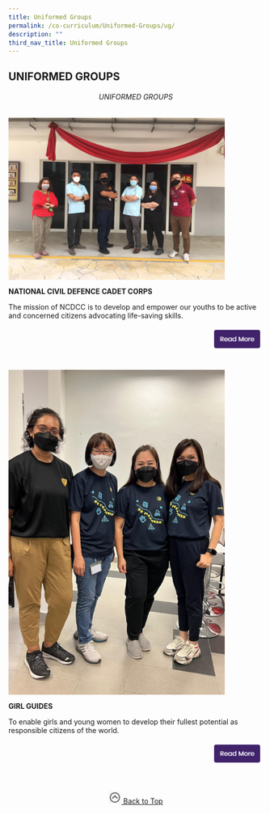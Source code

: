 ```yaml
---
title: Uniformed Groups
permalink: /co-curriculum/Uniformed-Groups/ug/
description: ""
third_nav_title: Uniformed Groups
---
```

## UNIFORMED GROUPS

###### <center> UNIFORMED GROUPS</center>

<img src="/images/ug1.jpg" align=left style="width:85%">
<br clear=left>

**NATIONAL CIVIL DEFENCE CADET CORPS**

The mission of NCDCC is to develop and empower our youths to be active and concerned citizens advocating life-saving skills.

<p><a href="https://www.ezhishi.net/CKPSebook2022/">
<img style="width:20%" align=right src="/images/readmore.jpg">
</a></p>
<br clear=right><br><br>

<img src="/images/ug2.jpg" align=left style="width:85%">
<br clear=left>

**GIRL GUIDES**

To enable girls and young women to develop their fullest potential as responsible citizens of the world.

<p><a href="https://www.ezhishi.net/CKPSebook2022/">
<img style="width:20%" align=right src="/images/readmore.jpg">
</a></p>
<br clear=right><br><br>

<p align="center"><a href="#"><img src="/images/arrow-up.jpg" style="width:25px; display:inline"/> Back to Top </a> </p>

